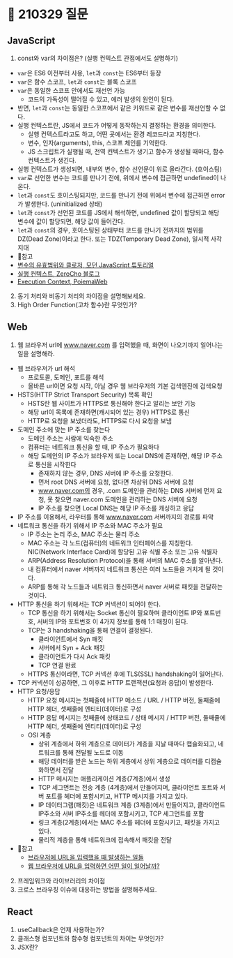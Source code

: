 # 📆 210329 질문

## JavaScript
1. const와 var의 차이점은? (실행 컨텍스트 관점에서도 설명하기)
  - `var`은 ES6 이전부터 사용, `let`과 `const`는 ES6부터 등장
  - `var`은 함수 스코프, `let`과 `const`는 블록 스코프
  - `var`은 동일한 스코프 안에서도 재선언 가능
    - 코드의 가독성이 떨어질 수 있고, 에러 발생의 원인이 된다.
  - 반면, `let`과 `const`는 동일한 스코프에서 같은 키워드로 같은 변수를 재선언할 수 없다.
  - 실행 컨텍스트란, JS에서 코드가 어떻게 동작하는지 결정하는 환경을 의미한다.
    - 실행 컨텍스트라고도 하고, 어떤 곳에서는 환경 레코드라고 지칭한다.
    - 변수, 인자(arguments), this, 스코프 체인를 기억한다.
    - JS 스크립트가 실행될 때, 전역 컨텍스트가 생기고 함수가 생성될 때마다, 함수 컨텍스트가 생긴다.
  - 실행 컨텍스트가 생성되면, 내부의 변수, 함수 선언문이 위로 올라간다. (호이스팅)
  - `var`로 선언한 변수는 코드를 만나기 전에, 위에서 변수에 접근하면 undefined이 나온다.
  - `let`과 `const`도 호이스팅되지만, 코드를 만나기 전에 위에서 변수에 접근하면 error가 발생한다. (uninitialized 상태) 
  - `let`과 `const`가 선언된 코드를 JS에서 해석하면, undefined 값이 할당되고 해당 변수에 값이 할당되면, 해당 값이 들어간다.
  - `let`과 `const`의 경우, 호이스팅된 상태부터 코드를 만나기 전까지의 범위를 DZ(Dead Zone)이라고 한다. 또는 TDZ(Temporary Dead Zone), 일시적 사각 지대
  - 📌참고
  - [변수의 유효범위와 클로저, 모던 JavaScript 튜토리얼](https://ko.javascript.info/closure)
  - [실행 컨텍스트, ZeroCho 블로그](https://www.zerocho.com/category/JavaScript/post/5741d96d094da4986bc950a0)
  - [Execution Context, PoiemaWeb](https://poiemaweb.com/js-execution-context)

2. 동기 처리와 비동기 처리의 차이점을 설명해보세요.
3. High Order Function(고차 함수)란 무엇인가?

## Web
1. 웹 브라우저 url에 www.naver.com 를 입력했을 때, 화면이 나오기까지 일어나는 일을 설명해라.
  - 웹 브라우저가 url 해석
    - 프로토콜, 도메인, 포트를 해석
    - 올바른 url이면 요청 시작, 아닐 경우 웹 브라우저의 기본 검색엔진에 검색요청
  - HSTS(HTTP Strict Transport Security) 목록 확인
    - HSTS란 웹 사이트가 HTTPS로 통신해야 한다고 알리는 보안 기능
    - 해당 url이 목록에 존재하면(캐시되어 있는 경우) HTTPS로 통신
    - HTTP로 요청을 보냈더라도, HTTPS로 다시 요청을 보냄
  - 도메인 주소에 맞는 IP 주소를 찾는다
    - 도메인 주소는 사람에 익숙한 주소
    - 컴퓨터는 네트워크 통신을 할 때, IP 주소가 필요하다
    - 해당 도메인의 IP 주소가 브라우저 또는 Local DNS에 존재하면, 해당 IP 주소로 통신을 시작한다
      - 존재하지 않는 경우, DNS 서버에 IP 주소를 요청한다.
      - 먼저 root DNS 서버에 요청, 없다면 차상위 DNS 서버에 요청
      - www.naver.com의 경우, .com 도메인을 관리하는 DNS 서버에 먼저 요청, 못 찾으면 naver.com 도메인을 관리하는 DNS 서버에 요청
      - IP 주소를 찾으면 Local DNS는 해당 IP 주소를 캐싱하고 응답
  - IP 주소를 이용해서, 라우터를 통해 www.naver.com 서버까지의 경로를 파악
  - 네트워크 통신을 하기 위해서 IP 주소와 MAC 주소가 필요
    - IP 주소는 논리 주소, MAC 주소는 물리 주소
    - MAC 주소는 각 노드(컴퓨터)의 네트워크 인터페이스를 지칭한다. NIC(Network Interface Card)에 할당된 고유 식별 주소 또는 고유 식별자
    - ARP(Address Resolution Protocol)을 통해 서버의 MAC 주소를 알아낸다.
    - 내 컴퓨터에서 naver 서버까지 네트워크 통신은 여러 노드들을 거치게 될 것이다.
    - ARP를 통해 각 노드들과 네트워크 통신하면서 naver 서버로 패킷을 전달하는 것이다.
  - HTTP 통신을 하기 위해서는 TCP 커넥션이 되어야 한다.
    - TCP 통신을 하기 위해서는 Socket 통신이 필요하며 클라이언트 IP와 포트번호, 서버의 IP와 포트번호 이 4가지 정보를 통해 1:1 매칭이 된다.
    - TCP는 3 handshaking을 통해 연결이 결정된다.
      - 클라이언트에서 Syn 패킷
      - 서버에서 Syn + Ack 패킷
      - 클라이언트가 다시 Ack 패킷
      - TCP 연결 완료
    - HTTPS 통신이라면, TCP 커넥션 후에 TLS(SSL) handshaking이 일어난다.   
  - TCP 커넥션이 성공하면, 그 이후로 HTTP 트랜잭션(요청과 응답)이 발생한다.
  - HTTP 요청/응답 
    - HTTP 요청 메시지는 첫째줄에 HTTP 메소드 / URL / HTTP 버전, 둘째줄에 HTTP 헤더, 셋째줄에 엔티티(데이터)로 구성 
    - HTTP 응답 메시지는 첫째줄에 상태코드 / 상태 메시지 / HTTP 버전, 둘째줄에 HTTP 헤더, 셋째줄에 엔티티(데이터)로 구성
    - OSI 계층
      - 상위 계층에서 하위 계층으로 데이터가 계층을 지날 때마다 캡슐화되고, 네트워크를 통해 전달될 노드로 이동
      - 해당 데이터를 받은 노드는 하위 계층에서 상위 계층으로 데이터를 디캡슐화하면서 전달
      - HTTP 메시지는 애플리케이션 계층(7계층)에서 생성
      - TCP 세그먼트는 전송 계층 (4계층)에서 만들어지며, 클라이언트 포트와 서버 포트를 헤더에 포함시키고, HTTP 메시지를 가지고 있다.
      - IP 데이터그램(패킷)은 네트워크 계층 (3계층)에서 만들어지고, 클라이언트 IP주소와 서버 IP주소를 헤더에 포함시키고, TCP 세그먼트를 포함
      - 링크 계층(2계층)에서는 MAC 주소를 헤더에 포함시키고, 패킷을 가지고 있다.
      - 물리적 계층을 통해 네트워크에 접속해서 패킷을 전달
  - 📌참고
    - [브라우저에 URL을 입력했을 때 발생하는 일들](https://deveric.tistory.com/97)
    - [웹 브라우저에 URL을 입력하면 어떤 일이 일어날까?](https://owlgwang.tistory.com/1)

2. 프레임워크와 라이브러리의 차이점
3. 크로스 브라우징 이슈에 대응하는 방법을 설명해주세요.

## React
1. useCallback은 언제 사용하는가?
2. 클래스형 컴포넌트와 함수형 컴포넌트의 차이는 무엇인가?
3. JSX란?
